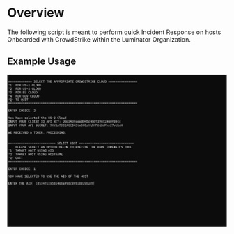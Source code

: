 # Overview

The following script is meant to perform quick Incident Response on hosts Onboarded with CrowdStrike within
the Luminator Organization.
## Example Usage

![ PSFalcon Kape Forensics Usage](/PSFalcon-KapeUse.png)
